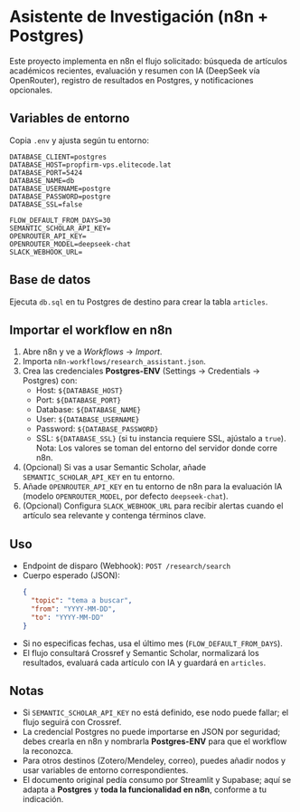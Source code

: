 # Asistente de Investigación (n8n + Postgres)

Este proyecto implementa en n8n el flujo solicitado: búsqueda de artículos académicos recientes, evaluación y resumen con IA (DeepSeek vía OpenRouter), registro de resultados en Postgres, y notificaciones opcionales.

## Variables de entorno
Copia `.env` y ajusta según tu entorno:

```
DATABASE_CLIENT=postgres
DATABASE_HOST=propfirm-vps.elitecode.lat
DATABASE_PORT=5424
DATABASE_NAME=db
DATABASE_USERNAME=postgre
DATABASE_PASSWORD=postgre
DATABASE_SSL=false

FLOW_DEFAULT_FROM_DAYS=30
SEMANTIC_SCHOLAR_API_KEY=
OPENROUTER_API_KEY=
OPENROUTER_MODEL=deepseek-chat
SLACK_WEBHOOK_URL=
```

## Base de datos
Ejecuta `db.sql` en tu Postgres de destino para crear la tabla `articles`.

## Importar el workflow en n8n
1. Abre n8n y ve a *Workflows* → *Import*.
2. Importa `n8n-workflows/research_assistant.json`.
3. Crea las credenciales **Postgres-ENV** (Settings → Credentials → Postgres) con:
   - Host: `${DATABASE_HOST}`
   - Port: `${DATABASE_PORT}`
   - Database: `${DATABASE_NAME}`
   - User: `${DATABASE_USERNAME}`
   - Password: `${DATABASE_PASSWORD}`
   - SSL: `${DATABASE_SSL}` (si tu instancia requiere SSL, ajústalo a `true`).
   Nota: Los valores se toman del entorno del servidor donde corre n8n.
4. (Opcional) Si vas a usar Semantic Scholar, añade `SEMANTIC_SCHOLAR_API_KEY` en tu entorno.
5. Añade `OPENROUTER_API_KEY` en tu entorno de n8n para la evaluación IA (modelo `OPENROUTER_MODEL`, por defecto `deepseek-chat`).
6. (Opcional) Configura `SLACK_WEBHOOK_URL` para recibir alertas cuando el artículo sea relevante y contenga términos clave.

## Uso
- Endpoint de disparo (Webhook): `POST /research/search`
- Cuerpo esperado (JSON):
  ```json
  {
    "topic": "tema a buscar",
    "from": "YYYY-MM-DD",
    "to": "YYYY-MM-DD"
  }
  ```
- Si no especificas fechas, usa el último mes (`FLOW_DEFAULT_FROM_DAYS`).
- El flujo consultará Crossref y Semantic Scholar, normalizará los resultados, evaluará cada artículo con IA y guardará en `articles`.

## Notas
- Si `SEMANTIC_SCHOLAR_API_KEY` no está definido, ese nodo puede fallar; el flujo seguirá con Crossref.
- La credencial Postgres no puede importarse en JSON por seguridad; debes crearla en n8n y nombrarla **Postgres-ENV** para que el workflow la reconozca.
- Para otros destinos (Zotero/Mendeley, correo), puedes añadir nodos y usar variables de entorno correspondientes.
- El documento original pedía consumo por Streamlit y Supabase; aquí se adapta a **Postgres** y **toda la funcionalidad en n8n**, conforme a tu indicación.